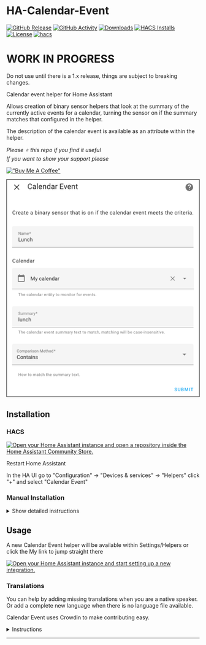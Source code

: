 # HA-Calendar-Event

[![GitHub Release][releases-shield]][releases]
[![GitHub Activity][commits-shield]][commits]
[![Downloads][download-latest-shield]]()
[![HACS Installs][hacs-installs-shield]]()
[![License][license-shield]](LICENSE)
[![hacs][hacsbadge]][hacs]

# WORK IN PROGRESS
Do not use until there is a 1.x release, things are subject to breaking changes.  

Calendar event helper for Home Assistant

Allows creation of binary sensor helpers that look at the summary of the currently active events for a calendar, turning the sensor on if the summary matches that configured in the helper.

The description of the calendar event is available as an attribute within the helper.


_Please :star: this repo if you find it useful_  
_If you want to show your support please_

[!["Buy Me A Coffee"](https://www.buymeacoffee.com/assets/img/custom_images/yellow_img.png)](https://www.buymeacoffee.com/codechimp)

![Helper Creation](https://raw.githubusercontent.com/andrew-codechimp/ha-calendar-event/main/images/screenshot.png "Helper Creation")

## Installation

### HACS

[![Open your Home Assistant instance and open a repository inside the Home Assistant Community Store.](https://my.home-assistant.io/badges/hacs_repository.svg)](https://my.home-assistant.io/redirect/hacs_repository/?owner=andrew-codechimp&repository=HA-Calendar-Event&category=Integration)

Restart Home Assistant

In the HA UI go to "Configuration" -> "Devices & services" -> "Helpers" click "+" and select "Calendar Event"

### Manual Installation

<details>
<summary>Show detailed instructions</summary>

Installation via HACS is recommended, but a manual setup is supported.

1. Manually copy custom_components/calendar_event folder from latest release to custom_components folder in your config folder.
1. Restart Home Assistant.
1. In the HA UI go to "Configuration" -> "Devices & services" -> "Helpers" click "+" and select "Calendar Event"

</details>

## Usage

A new Calendar Event helper will be available within Settings/Helpers or click the My link to jump straight there

[![Open your Home Assistant instance and start setting up a new integration.](https://my.home-assistant.io/badges/config_flow_start.svg)](https://my.home-assistant.io/redirect/config_flow_start/?domain=calendar_event)


### Translations

You can help by adding missing translations when you are a native speaker. Or add a complete new language when there is no language file available.

Calendar Event uses Crowdin to make contributing easy.

<details>
<summary>Instructions</summary>

**Changing or adding to existing language**

First register and join the translation project

- If you don’t have a Crowdin account yet, create one at [https://crowdin.com](https://crowdin.com)
- Go to the [Calendar Event Crowdin project page](https://crowdin.com/project/calendar-event)
- Click Join.

Next translate a string

- Select the language you want to contribute to from the dashboard.
- Click Translate All.
- Find the string you want to edit, missing translation are marked red.
- Fill in or modify the translation and click Save.
- Repeat for other translations.

Calendar Event will automatically pull in latest changes to translations every day and create a Pull Request. After that is reviewed by a maintainer it will be included in the next release of Calendar Event.

**Adding a new language**

Create an [Issue](https://github.com/andrew-codechimp/HA-Calendar-Event/issues/) requesting a new language. We will do the necessary work to add the new translation to the integration and Crowdin site, when it's ready for you to contribute we'll comment on the issue you raised.

</details>

---

[commits-shield]: https://img.shields.io/github/commit-activity/y/andrew-codechimp/HA-Calendar-Event.svg?style=for-the-badge
[commits]: https://github.com/andrew-codechimp/HA-Calendar-Event/commits/main
[hacs]: https://github.com/hacs/integration
[hacsbadge]: https://img.shields.io/badge/HACS-Default-41BDF5.svg?style=for-the-badge
[exampleimg]: example.png
[license-shield]: https://img.shields.io/github/license/andrew-codechimp/HA-Calendar-Event.svg?style=for-the-badge
[releases-shield]: https://img.shields.io/github/release/andrew-codechimp/HA-Calendar-Event.svg?style=for-the-badge
[releases]: https://github.com/andrew-codechimp/HA-Calendar-Event/releases
[download-latest-shield]: https://img.shields.io/github/downloads/andrew-codechimp/HA-Calendar-Event/latest/total?style=for-the-badge
[hacs-installs-shield]: https://img.shields.io/endpoint.svg?url=https%3A%2F%2Flauwbier.nl%2Fhacs%2Fcalendar_event&style=for-the-badge
